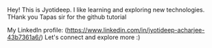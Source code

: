 Hey! This is Jyotideep. I like learning and exploring new technologies. THank you Tapas sir for the github tutorial

My LinkedIn profile: (https://www.linkedin.com/in/jyotideep-acharjee-43b7361a6/)
Let's connect and explore more :)
